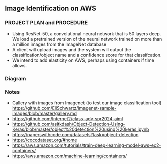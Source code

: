 ## Image Identification on AWS
### PROJECT PLAN and PROCEDURE

- Using ResNet-50, a convolutional neural network that is 50 layers deep. We load a pretrained version of the neural network trained on more than a million images from the ImageNet database
- A client will upload images and the system will output the classification/object name and a confidence score for that classifcation.
- We intend to add elasticity on AWS, perhaps using containers if time allows.


### Diagram








### Notes
- Gallery with images from Imagenet (to test our image classification tool) https://github.com/EliSchwartz/imagenet-sample-images/blob/master/gallery.md
- https://github.com/Internet2/class-adv-spr2024-aiml
- https://github.com/asitkdash/Object-Detection-Using-Keras/blob/master/object%20detection%20using%20keras.ipynb
- https://paperswithcode.com/datasets?task=object-detection
- https://cocodataset.org/#home
- https://aws.amazon.com/tutorials/train-deep-learning-model-aws-ec2-containers/
- https://aws.amazon.com/machine-learning/containers/

